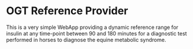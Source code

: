 # OGT Reference Provider

This is a very simple WebApp providing a dynamic reference range for insulin at any time-point between 90 and 180 minutes for a diagnostic test performed in horses to diagnose the equine metabolic syndrome.
